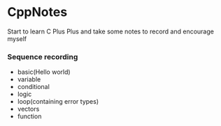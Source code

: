 # CppNotes
Start to learn C Plus Plus and take some notes to record and encourage myself

### Sequence recording
- basic(Hello world)
- variable
- conditional
- logic
- loop(containing error types)
- vectors
- function
